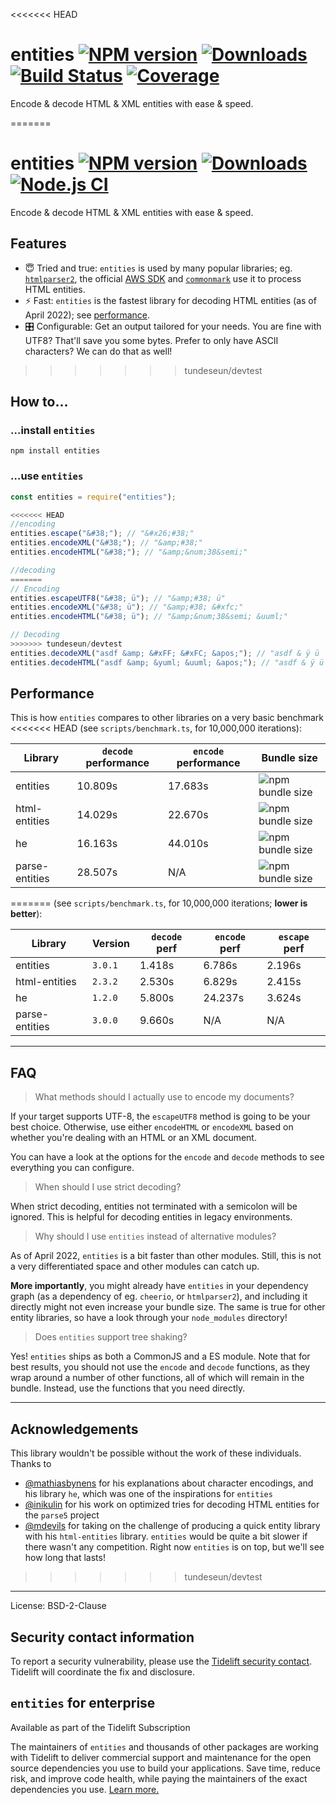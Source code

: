 <<<<<<< HEAD
# entities [![NPM version](http://img.shields.io/npm/v/entities.svg)](https://npmjs.org/package/entities) [![Downloads](https://img.shields.io/npm/dm/entities.svg)](https://npmjs.org/package/entities) [![Build Status](http://img.shields.io/travis/fb55/entities.svg)](http://travis-ci.org/fb55/entities) [![Coverage](http://img.shields.io/coveralls/fb55/entities.svg)](https://coveralls.io/r/fb55/entities)

Encode & decode HTML & XML entities with ease & speed.

=======
# entities [![NPM version](https://img.shields.io/npm/v/entities.svg)](https://npmjs.org/package/entities) [![Downloads](https://img.shields.io/npm/dm/entities.svg)](https://npmjs.org/package/entities) [![Node.js CI](https://github.com/fb55/entities/actions/workflows/nodejs-test.yml/badge.svg)](https://github.com/fb55/entities/actions/workflows/nodejs-test.yml)

Encode & decode HTML & XML entities with ease & speed.

## Features

-   😇 Tried and true: `entities` is used by many popular libraries; eg.
    [`htmlparser2`](https://github.com/fb55/htmlparser2), the official
    [AWS SDK](https://github.com/aws/aws-sdk-js-v3) and
    [`commonmark`](https://github.com/commonmark/commonmark.js) use it to
    process HTML entities.
-   ⚡️ Fast: `entities` is the fastest library for decoding HTML entities (as
    of April 2022); see [performance](#performance).
-   🎛 Configurable: Get an output tailored for your needs. You are fine with
    UTF8? That'll save you some bytes. Prefer to only have ASCII characters? We
    can do that as well!

>>>>>>> tundeseun/devtest
## How to…

### …install `entities`

    npm install entities

### …use `entities`

```javascript
const entities = require("entities");

<<<<<<< HEAD
//encoding
entities.escape("&#38;"); // "&#x26;#38;"
entities.encodeXML("&#38;"); // "&amp;#38;"
entities.encodeHTML("&#38;"); // "&amp;&num;38&semi;"

//decoding
=======
// Encoding
entities.escapeUTF8("&#38; ü"); // "&amp;#38; ü"
entities.encodeXML("&#38; ü"); // "&amp;#38; &#xfc;"
entities.encodeHTML("&#38; ü"); // "&amp;&num;38&semi; &uuml;"

// Decoding
>>>>>>> tundeseun/devtest
entities.decodeXML("asdf &amp; &#xFF; &#xFC; &apos;"); // "asdf & ÿ ü '"
entities.decodeHTML("asdf &amp; &yuml; &uuml; &apos;"); // "asdf & ÿ ü '"
```

## Performance

This is how `entities` compares to other libraries on a very basic benchmark
<<<<<<< HEAD
(see `scripts/benchmark.ts`, for 10,000,000 iterations):

| Library        | `decode` performance | `encode` performance | Bundle size                                                                |
| -------------- | -------------------- | -------------------- | -------------------------------------------------------------------------- |
| entities       | 10.809s              | 17.683s              | ![npm bundle size](https://img.shields.io/bundlephobia/min/entities)       |
| html-entities  | 14.029s              | 22.670s              | ![npm bundle size](https://img.shields.io/bundlephobia/min/html-entities)  |
| he             | 16.163s              | 44.010s              | ![npm bundle size](https://img.shields.io/bundlephobia/min/he)             |
| parse-entities | 28.507s              | N/A                  | ![npm bundle size](https://img.shields.io/bundlephobia/min/parse-entities) |
=======
(see `scripts/benchmark.ts`, for 10,000,000 iterations; **lower is better**):

| Library        | Version | `decode` perf | `encode` perf | `escape` perf |
| -------------- | ------- | ------------- | ------------- | ------------- |
| entities       | `3.0.1` | 1.418s        | 6.786s        | 2.196s        |
| html-entities  | `2.3.2` | 2.530s        | 6.829s        | 2.415s        |
| he             | `1.2.0` | 5.800s        | 24.237s       | 3.624s        |
| parse-entities | `3.0.0` | 9.660s        | N/A           | N/A           |

---

## FAQ

> What methods should I actually use to encode my documents?

If your target supports UTF-8, the `escapeUTF8` method is going to be your best
choice. Otherwise, use either `encodeHTML` or `encodeXML` based on whether
you're dealing with an HTML or an XML document.

You can have a look at the options for the `encode` and `decode` methods to see
everything you can configure.

> When should I use strict decoding?

When strict decoding, entities not terminated with a semicolon will be ignored.
This is helpful for decoding entities in legacy environments.

> Why should I use `entities` instead of alternative modules?

As of April 2022, `entities` is a bit faster than other modules. Still, this is
not a very differentiated space and other modules can catch up.

**More importantly**, you might already have `entities` in your dependency graph
(as a dependency of eg. `cheerio`, or `htmlparser2`), and including it directly
might not even increase your bundle size. The same is true for other entity
libraries, so have a look through your `node_modules` directory!

> Does `entities` support tree shaking?

Yes! `entities` ships as both a CommonJS and a ES module. Note that for best
results, you should not use the `encode` and `decode` functions, as they wrap
around a number of other functions, all of which will remain in the bundle.
Instead, use the functions that you need directly.

---

## Acknowledgements

This library wouldn't be possible without the work of these individuals. Thanks
to

-   [@mathiasbynens](https://github.com/mathiasbynens) for his explanations
    about character encodings, and his library `he`, which was one of the
    inspirations for `entities`
-   [@inikulin](https://github.com/inikulin) for his work on optimized tries for
    decoding HTML entities for the `parse5` project
-   [@mdevils](https://github.com/mdevils) for taking on the challenge of
    producing a quick entity library with his `html-entities` library.
    `entities` would be quite a bit slower if there wasn't any competition.
    Right now `entities` is on top, but we'll see how long that lasts!
>>>>>>> tundeseun/devtest

---

License: BSD-2-Clause

## Security contact information

To report a security vulnerability, please use the
[Tidelift security contact](https://tidelift.com/security). Tidelift will
coordinate the fix and disclosure.

## `entities` for enterprise

Available as part of the Tidelift Subscription

The maintainers of `entities` and thousands of other packages are working with
Tidelift to deliver commercial support and maintenance for the open source
dependencies you use to build your applications. Save time, reduce risk, and
improve code health, while paying the maintainers of the exact dependencies you
use.
[Learn more.](https://tidelift.com/subscription/pkg/npm-entities?utm_source=npm-entities&utm_medium=referral&utm_campaign=enterprise&utm_term=repo)
